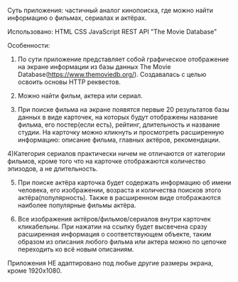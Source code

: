 Суть приложения: частичный аналог кинопоиска, где можно найти информацию о фильмах, сериалах и актёрах.

Использовано: 
HTML
CSS
JavaScript
REST API "The Movie Database"

Особенности:

1) По сути приложение представляет собой графическое отображение на экране информации из базы данных The Movie Database(https://www.themoviedb.org/). Создавалась с целью освоить основы HTTP реквестов.

2) Можно найти фильм, актера или сериал.

3) При поиске фильма на экране появятся первые 20 результатов базы данных в виде карточек, на которых будут отображены название фильма, его постер(если есть), рейтинг, длительность и название студии.
На карточку можно кликнуть и просмотреть расширенную информацию: описание фильма, главных актёров, рекомендации.

4)Категория сериалов практически ничем не отличаются от категории фильмов, кроме того что на карточке отображаются количество эпизодов, а не длительность.

5) При поиске актёра карточка будет содержать информацию об имени человека, его изображении, возраста и количества поисков этого актёра(популярность). Также в расширенном виде отображаются наиболее популярные фильмы актёра.

6) Все изображения актёров/фильмов/сериалов внутри карточек кликабельны.
 При нажатии на ссылку будет высвечена сразу расширенная информация о соответствующем объекте, таким образом из описания любого фильма или актера можно по цепочке переходить ко всё новым описаниям.

 
Приложения НЕ адаптировано под любые другие размеры экрана, кроме 1920x1080.

<!-- К сожалению, через некоторое время после того как приложение было сделано, The Movie Database запретили доступ к изображениям с российских IP. Если у Вас есть VPN, то можете воспользоваться им, тогда все картинки будут загружены нормально. -->


 